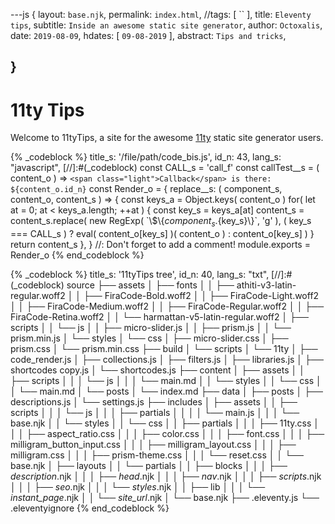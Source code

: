 ---js
{
  layout:    `base.njk`,
  permalink: `index.html`,
  //tags:      [ `` ],
  title:     `Eleventy tips`,
  subtitle:  `Inside an awesome static site generator`,
  author:    `Octoxalis`,
  date:      `2019-08-09`,
  hdates:     [ `09-08-2019` ],
  abstract:  `Tips and tricks`,
  
}
---
[comment]: # (======== Post ========)

# 11ty Tips

Welcome to 11tyTips, a site for the awesome [11ty] static site generator users.

{% _codeblock %}
    title_s: '/file/path/code_bis.js',
    id_n: 43,
    lang_s: "javascript",
[//]:#(_codeblock)
const CALL_s = 'call_f'
const callTest__s = ( content_o ) => `<span class="light">Callback</span> is there: ${content_o.id_n}`
const Render_o =
{
  replace__s: ( component_s, content_o, content_s ) =>
  {
    const keys_a = Object.keys( content_o )
    for( let at = 0; at < keys_a.length; ++at )
    {
      const key_s = keys_a[at]
      content_s = content_s.replace( new RegExp( \`\\$\\{${component_s}.${key_s}\\}\`, 'g' ),
      ( key_s === CALL_s ) ? eval( content_o[key_s] )( content_o ) : content_o[key_s] )
    }
    return content_s
  },
}
//: Don't forget to add a comment!
module.exports = Render_o
{% end_codeblock %}

{% _codeblock %}
    title_s: '11tyTips tree',
    id_n: 40,
    lang_s: "txt",
[//]:#(_codeblock)
source
├── assets
│   ├── fonts
│   │   ├── athiti-v3-latin-regular.woff2
│   │   ├── FiraCode-Bold.woff2
│   │   ├── FiraCode-Light.woff2
│   │   ├── FiraCode-Medium.woff2
│   │   ├── FiraCode-Regular.woff2
│   │   ├── FiraCode-Retina.woff2
│   │   └── harmattan-v5-latin-regular.woff2
│   ├── scripts
│   │   └── js
│   │       ├── micro-slider.js
│   │       ├── prism.js
│   │       └── prism.min.js
│   └── styles
│       └── css
│           ├── micro-slider.css
│           ├── prism.css
│           └── prism.min.css
├── build
│   └── scripts
│       └── 11ty
│           ├── code_render.js
│           ├── collections.js
│           ├── filters.js
│           ├── libraries.js
│           ├── shortcodes copy.js
│           └── shortcodes.js
├── content
│   ├── assets
│   │   ├── scripts
│   │   │   └── js
│   │   │       └── main.md
│   │   └── styles
│   │       └── css
│   │           └── main.md
│   └── posts
│       └── index.md
├── data
│   ├── posts
│   ├── descriptions.js
│   └── settings.js
├── includes
│   ├── assets
│   │   ├── scripts
│   │   │   └── js
│   │   │       ├── partials
│   │   │       │   └── main.js
│   │   │       └── base.njk
│   │   └── styles
│   │       └── css
│   │           ├── partials
│   │           │   ├── 11ty.css
│   │           │   ├── aspect_ratio.css
│   │           │   ├── color.css
│   │           │   ├── font.css
│   │           │   ├── milligram_button_input.css
│   │           │   ├── milligram_layout.css
│   │           │   ├── milligram.css
│   │           │   ├── prism-theme.css
│   │           │   └── reset.css
│   │           └── base.njk
│   ├── layouts
│   │   └── partials
│   │       ├── blocks
│   │       │   ├── _description_.njk
│   │       │   ├── _head_.njk
│   │       │   ├── _nav_.njk
│   │       │   ├── _scripts_.njk
│   │       │   ├── _seo_.njk
│   │       │   └── _styles_.njk
│   │       ├── lib
│   │       │   └── _instant_page_.njk
│   │       └── _site_url_.njk
│   └── base.njk
├── .eleventy.js
└── .eleventyignore
{% end_codeblock %}


[comment]: # (======== Links ========)

[11ty]: https://11ty.io
